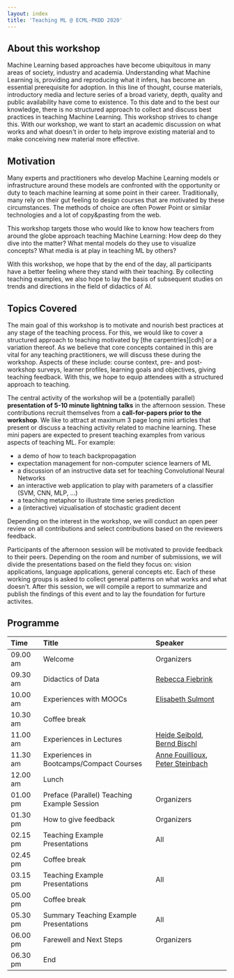 ```yaml
---
layout: index
title: 'Teaching ML @ ECML-PKDD 2020'
---
```



## About this workshop

Machine Learning based approaches have become ubiquitous in many areas of society, industry and academia. Understanding what Machine Learning is, providing and reproducing what it infers, has become an essential prerequisite for adoption. In this line of thought, course materials, introductory media and lecture series of a broad variety, depth, quality and public availability have come to existence. To this date and to the best our knowledge, there is no structured approach to collect and discuss best practices in teaching Machine Learning. This workshop strives to change this. With our workshop, we want to start an academic discussion on what works and what doesn't in order to help improve existing material and to make conceiving new material more effective.

## Motivation

Many experts and practitioners who develop Machine Learning models or infrastructure around these models are confronted with the opportunity or duty to teach machine learning at some point in their career. Traditionally, many  rely on their gut feeling to design courses that are motivated by these circumstances. The methods of choice are often Power Point or similar technologies and a lot of copy&pasting from the web. 

This workshop targets those who would like to know how teachers from around the globe approach teaching Machine Learning: How deep do they dive into the matter? What mental models do they use to visualize concepts? What media is at play in teaching ML by others? 

With this workshop, we hope that by the end of the day, all participants have a better feeling where they stand with their teaching. By collecting teaching examples, we also hope to lay the basis of subsequent studies on trends and directions in the field of didactics of AI.

## Topics Covered

The main goal of this workshop is to motivate and nourish best practices at any stage of the teaching process. For this, we would like to cover a structured approach to teaching motivated by [the carpentries][cdh] or a variation thereof. As we believe that core concepts contained in this are vital for any teaching practitioners, we will discuss these during the workshop. Aspects of these include: course context, pre- and post-workshop surveys, learner profiles, learning goals and objectives, giving teaching feedback. With this, we hope to equip attendees with a structured approach to teaching.

The central activity of the workshop will be a (potentially parallel) **presentation of 5-10 minute lightning talks** in the afternoon session. These contributions recruit themselves from a **call-for-papers prior to the workshop**. We like to attract at maximum 3 page long mini articles that present or discuss a teaching activity related to machine learning. These mini papers are expected to present teaching examples from various aspects of teaching ML. For example:

* a demo of how to teach backpropagation
* expectation management for non-computer science learners of ML
* a discussion of an instructive data set for teaching Convolutional Neural Networks
* an interactive web application to play with parameters of a classifier (SVM, CNN, MLP, ...)
* a teaching metaphor to illustrate time series prediction
* a (interactive) vizualisation of stochastic gradient decent

Depending on the interest in the workshop, we will conduct an open peer review on all contributions and select contributions based on the reviewers feedback.

Participants of the afternoon session will be motivated to provide feedback to their peers. Depending on the room and number of submissions, we will divide the presentations based on the field they focus on: vision applications, language applications, general concepts etc. Each of these working groups is asked to collect general patterns on what works and what doesn't. After this session, we will compile a report to summarize and publish the findings of this event and to lay the foundation for furture activites.

## Programme

| Time     | Title                                          | Speaker             |
| :--      | :--                                            | :--                 |
| 09.00 am | Welcome                                        | Organizers          |
| 09.30 am | Didactics of Data                              | [Rebecca Fiebrink](https://www.doc.gold.ac.uk/~mas01rf/homepage/)    |
| 10.00 am | Experiences with MOOCs                         | [Elisabeth Sulmont](https://www.datacamp.com/instructors/lis-7740a67d-ab2a-4517-a218-5ad9fd6cb998) |
| 10.30 am | Coffee break                                   |                     |
| 11.00 am | Experiences in Lectures                        | [Heide Seibold](http://www.compstat.statistik.uni-muenchen.de/people/seibold/), [Bernd Bischl](https://www.compstat.statistik.uni-muenchen.de/people/bischl/) |
| 11.30 am | Experiences in Bootcamps/Compact Courses       | [Anne Fouillioux](https://www.mn.uio.no/geo/english/people/adm/annefou/), [Peter Steinbach](https://github.com/psteinb/) |
| 12.00 am | Lunch                                          |                     |
| 01.00 pm | Preface (Parallel) Teaching Example Session    | Organizers          |
| 01.30 pm | How to give feedback                           | Organizers          |
| 02.15 pm | Teaching Example Presentations                 | All                 |
| 02.45 pm | Coffee break                                   |                     |
| 03.15 pm | Teaching Example Presentations                 | All                 |
| 05.00 pm | Coffee break                                   |                     |
| 05.30 pm | Summary Teaching Example Presentations         | All                 |
| 06.00 pm | Farewell and Next Steps                        | Organizers          |
| 06.30 pm | End                                            |                     |
